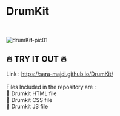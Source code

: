 # DrumKit
</br>

![drumKit-pic01](https://github.com/Sara-Majdi/DrumKit/assets/123373205/7ef15af8-b76f-49f2-a7a4-a35502b98206)
</br>

##  :fire: TRY IT OUT :fire:
Link : https://sara-majdi.github.io/DrumKit/
</br>
</br>
Files Included in the repository are : 
</br>
📁 Drumkit HTML file </br>
📁 Drumkit CSS file </br>
📁 Drumkit JS file </br>
</br>
</br>

